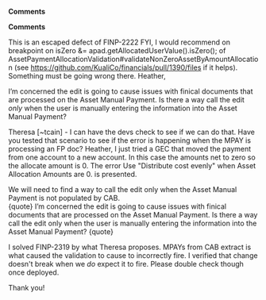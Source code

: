**Comments**

**Comments**

This is an escaped defect of FINP-2222
FYI, I would recommend on breakpoint on isZero &= apad.getAllocatedUserValue().isZero(); of AssetPaymentAllocationValidation#validateNonZeroAssetByAmountAllocation (see https://github.com/KualiCo/financials/pull/1390/files if it helps). Something must be going wrong there.
Heather,

I’m concerned the edit is going to cause issues with finical documents that are processed on the Asset Manual Payment.  Is there a way call the edit *only* when the user is manually entering the information into the Asset Manual Payment? 

Theresa 
[~tcain] -  I can have the devs check to see if we can do that. Have you tested that scenario to see if the error is happening when the MPAY is processing an FP doc?
Heather,
I just tried a GEC that moved the payment from one account to a new account.   In this case the amounts net to zero so the allocate amount is 0.   The error Use "Distribute cost evenly" when Asset Allocation Amounts are 0. is presented.  

We will need to find a way to call the edit only when the Asset Manual Payment is not populated by CAB.  
{quote}
I’m concerned the edit is going to cause issues with finical documents that are processed on the Asset Manual Payment. Is there a way call the edit only when the user is manually entering the information into the Asset Manual Payment?
{quote}

I solved FINP-2319 by what Theresa proposes. MPAYs from CAB extract is what caused the validation to cause to incorrectly fire. I verified that change doesn't break when we _do_ expect it to fire. Please double check though once deployed.

Thank you!

